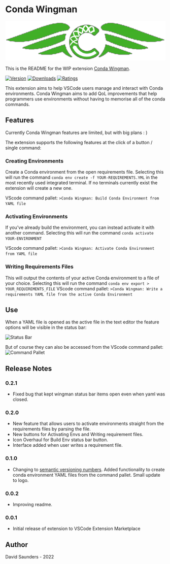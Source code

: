 # Conda Wingman

![Banner](images/Logo-Banner.png)

This is the README for the WIP extension [Conda Wingman](https://marketplace.visualstudio.com/items?itemName=DJSaunders1997.conda-wingman).

[![Version](https://vsmarketplacebadges.dev/version-short/djsaunders1997.conda-wingman.png?style=for-the-badge&colorA=252525&colorB=#42AF29)](https://marketplace.visualstudio.com/items?itemName=djsaunders1997.conda-wingman)
[![Downloads](https://vsmarketplacebadges.dev/downloads-short/djsaunders1997.conda-wingman.png?style=for-the-badge&colorA=252525&colorB=#42AF29)](https://marketplace.visualstudio.com/items?itemName=djsaunders1997.conda-wingman)
[![Ratings](https://vsmarketplacebadges.dev/rating-short/djsaunders1997.conda-wingman.png?style=for-the-badge&colorA=252525&colorB=#42AF29)](https://marketplace.visualstudio.com/items?itemName=djsaunders1997.conda-wingman)

This extension aims to help VSCode users manage and interact with Conda environments.
Conda Wingman aims to add QoL improvements that help programmers use environments without having to memorise all of the conda commands.

## Features
Currently Conda Wingman features are limited, but with big plans : )

The extension supports the following features at the click of a button / single command:

### Creating Environments 
Create a Conda environment from the open requirements file.
Selecting this will run the command 
```conda env create -f YOUR-REQUIREMENTS.YML```
in the most recently used integrated terminal. If no terminals currently exist the extension will create a new one.

VScode command pallet: ```>Conda Wingman: Build Conda Environment from YAML file```


### Activating Environments
If you've already build the environment, you can instead activate it with another command.
Selecting this will run the command 
```conda activate YOUR-ENVIRONMENT```

VScode command pallet: ```>Conda Wingman: Activate Conda Environment from YAML file```

### Writing Requirements Files

This will output the contents of your active Conda environment to a file of your choice.
Selecting this will run the command 
```conda env export > YOUR_REQUIREMENTS_FILE```
VScode command pallet: ```>Conda Wingman: Write a requirements YAML file from the active Conda Environment```

## Use
When a YAML file is opened as the active file in the text editor the feature options will be visible in the status bar:

![Status Bar](images/Status-Bar-Screenshot.png)

But of course they can also be accessed from the VScode command pallet:
![Command Pallet](images/Pallet-Create-Screenshot.png)

## Release Notes

### 0.2.1
- Fixed bug that kept wingman status bar items open even when yaml was closed. 

### 0.2.0
- New feature that allows users to activate environments straight from the requirements files by parsing the file.
- New buttons for Activating Envs and Writing requirement files.
- Icon Overhaul for Build Env status bar button.
- Interface added when user writes a requirement file.


### 0.1.0

- Changing to [semantic versioning numbers](https://semver.org/).
Added functionality to create conda environment YAML files from the command pallet. Small update to logo.

### 0.0.2

- Improving readme.
### 0.0.1

- Initial release of extension to VSCode Extension Marketplace


## Author

David Saunders - 2022